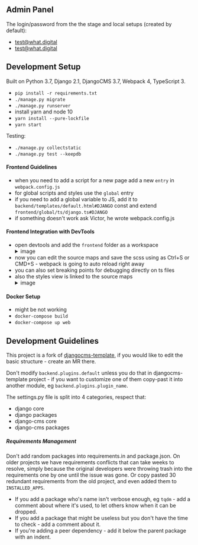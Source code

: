 Admin Panel
-------------------------------------------------------------------------------
The login/password from the the stage and local setups (created by default):
- test@what.digital
- test@what.digital


Development Setup
-------------------------------------------------------------------------------
Built on Python 3.7, Django 2.1, DjangoCMS 3.7, Webpack 4, TypeScript 3.

- `pip install -r requirements.txt`
- `./manage.py migrate`
- `./manage.py runserver`
- install yarn and node 10
- `yarn install --pure-lockfile`
- `yarn start`

Testing:
- `./manage.py collectstatic`
- `./manage.py test --keepdb`

#### Frontend Guidelines
- when you need to add a script for a new page add a new `entry` in `webpack.config.js`
- for global scripts and styles use the `global` entry
- if you need to add a global variable to JS, add it to `backend/templates/default.html#DJANGO` const and extend `frontend/global/ts/django.ts#DJANGO`
- if something doesn't work ask Victor, he wrote webpack.config.js

#### Frontend Integration with DevTools
- open devtools and add the `frontend` folder as a workspace <details><summary>image</summary> ![](/docs/readme/front-int-example.png)</details>
- now you can edit the source maps and save the scss using as Ctrl+S or CMD+S - webpack is going to auto reload right away
- you can also set breaking points for debugging directly on ts files
- also the styles view is linked to the source maps <details><summary>image</summary>![](/docs/readme/front-linked-styles.png)</details>

#### Docker Setup
- might be not working
- `docker-compose build`
- `docker-compose up web`


Development Guidelines
-------------------------------------------------------------------------------
This project is a fork of [djangocms-template](https://gitlab.com/what-digital/djangocms-template/), if you would like to edit the basic structure - create an MR there.

Don't modify `backend.plugins.default` unless you do that in djangocms-template project - if you want to customize one of them copy-past it into another module, eg `backend.plugins.plugin_name`.

The settings.py file is split into 4 categories, respect that:
- django core
- django packages
- django-cms core
- django-cms packages

##### Requirements Management
Don't add random packages into requirements.in and package.json. On older projects we have requirements conflicts that can take weeks to resolve, simply because the original developers were throwing trash into the requirements one by one until the issue was gone. Or copy pasted 30 redundant requirements from the old project, and even added them to `INSTALLED_APPS`. 
- If you add a package who's name isn't verbose enough, eg `tqdm` - add a comment about where it's used, to let others know when it can be dropped.
- If you add a package that might be useless but you don't have the time to check - add a comment about it.
- If you're adding a peer dependency - add it below the parent package with an indent.
